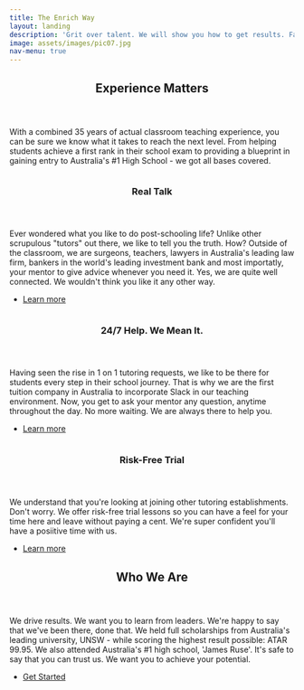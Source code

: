 ```yaml
---
title: The Enrich Way
layout: landing
description: 'Grit over talent. We will show you how to get results. Fast.'
image: assets/images/pic07.jpg
nav-menu: true
---
```


<!-- Main -->
<div id="main">

<!-- One -->
<section id="one">
	<div class="inner">
		<header class="major">
			<h2>Experience Matters</h2>
		</header>
		<p>With a combined 35 years of actual classroom teaching experience, you can be sure we know what it takes to reach the next level. From helping students achieve a first rank in their school exam to providing a blueprint in gaining entry to Australia's #1 High School - we got all bases covered. </p>
	</div>
</section>

<!-- Two -->
<section id="two" class="spotlights">
	<section>
		<a href="generic.html" class="image">
			<img src="assets/images/pic08.jpg" alt="" data-position="center center" />
		</a>
		<div class="content">
			<div class="inner">
				<header class="major">
					<h3>Real Talk</h3>
				</header>
				<p>Ever wondered what you like to do post-schooling life? Unlike other scrupulous "tutors" out there, we like to tell you the truth. How? Outside of the classroom, we are surgeons, teachers, lawyers in Australia's leading law firm, bankers in the world's leading investment bank and most importatly, your mentor to give advice whenever you need it. Yes, we are quite well connected. We wouldn't think you like it any other way.</p>
				<ul class="actions">
					<li><a href="generic.html" class="button">Learn more</a></li>
				</ul>
			</div>
		</div>
	</section>
	<section>
		<a href="generic.html" class="image">
			<img src="assets/images/pic09.jpg" alt="" data-position="top center" />
		</a>
		<div class="content">
			<div class="inner">
				<header class="major">
					<h3>24/7 Help. We Mean It.</h3>
				</header>
				<p>Having seen the rise in 1 on 1 tutoring requests, we like to be there for students every step in their school journey. That is why we are the first tuition company in Australia to incorporate Slack in our teaching environment. Now, you get to ask your mentor any question, anytime throughout the day. No more waiting. We are always there to help you.</p>
				<ul class="actions">
					<li><a href="generic.html" class="button">Learn more</a></li>
				</ul>
			</div>
		</div>
	</section>
	<section>
		<a href="generic.html" class="image">
			<img src="assets/images/pic10.jpg" alt="" data-position="25% 25%" />
		</a>
		<div class="content">
			<div class="inner">
				<header class="major">
					<h3>Risk-Free Trial</h3>
				</header>
				<p>We understand that you're looking at joining other tutoring establishments. Don't worry. We offer risk-free trial lessons so you can have a feel for your time here and leave without paying a cent. We're super confident you'll have a posiitive time with us. </p>
				<ul class="actions">
					<li><a href="generic.html" class="button">Learn more</a></li>
				</ul>
			</div>
		</div>
	</section>
</section>

<!-- Three -->
<section id="three">
	<div class="inner">
		<header class="major">
			<h2>Who We Are</h2>
		</header>
		<p>We drive results. We want you to learn from leaders. We're happy to say that we've been there, done that. We held full scholarships  from Australia's leading university, UNSW - while scoring the highest result possible: ATAR 99.95. We also attended Australia's #1 high school, 'James Ruse'. It's safe to say that you can trust us. We want you to achieve your potential.</p>
		<ul class="actions">
			<li><a href="generic.html" class="button next">Get Started</a></li>
		</ul>
	</div>
</section>

</div>
